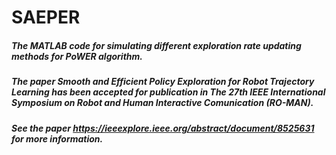 # SAEPER
##### The MATLAB code for simulating different exploration rate updating methods for PoWER algorithm.

##### The paper Smooth and Efficient Policy Exploration for Robot Trajectory Learning has been accepted for publication in The 27th IEEE International Symposium on Robot and Human Interactive Comunication (RO-MAN).

##### See the paper https://ieeexplore.ieee.org/abstract/document/8525631 for more information.
